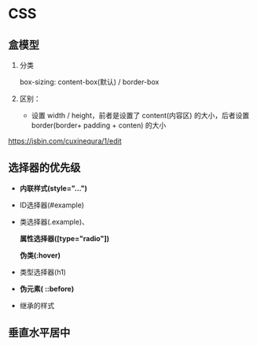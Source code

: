 # CSS



## 盒模型

1. 分类

   box-sizing: content-box(默认) /  border-box

2. 区别：

   - 设置 width / height，前者是设置了 content(内容区) 的大小，后者设置 border(border+ padding + conten) 的大小

https://jsbin.com/cuxinequra/1/edit



## 选择器的优先级

- **内联样式(style="…")**

- ID选择器(#example)

- 类选择器(.example)、

  **属性选择器([type="radio"])**

  **伪类(:hover)**

- 类型选择器(h1)

- **伪元素( ::before)**

- 继承的样式





## 垂直水平居中

